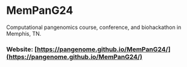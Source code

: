 # MemPanG24
Computational pangenomics course, conference, and biohackathon in Memphis, TN.

### Website: [https://pangenome.github.io/MemPanG24/](https://pangenome.github.io/MemPanG24/)

